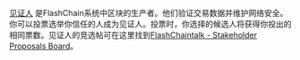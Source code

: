 [见证人](introduction/witness) 是FlashChain系统中区块的生产者。他们验证交易数据并维护网络安全。你可以投票选举你信任的人成为见证人。投票时，你选择的候选人将获得你投出的相同票数。见证人的竞选帖可在这里找到[FlashChaintalk - Stakeholder Proposals Board](https://flashchaintalk.org/index.php/board,75.0.html)。

